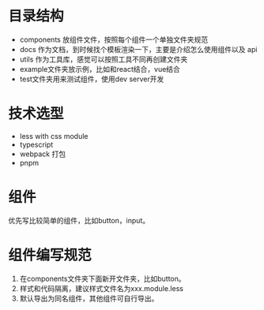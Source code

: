 # 目录结构

- components 放组件文件，按照每个组件一个单独文件夹规范
- docs 作为文档，到时候找个模板渲染一下，主要是介绍怎么使用组件以及 api
- utils 作为工具库，感觉可以按照工具不同再创建文件夹
- example文件夹放示例，比如和react结合，vue结合
- test文件夹用来测试组件，使用dev server开发

# 技术选型
- less with css module
- typescript
- webpack 打包
- pnpm
# 组件
优先写比较简单的组件，比如button，input。
# 组件编写规范
1. 在components文件夹下面新开文件夹，比如button。
2. 样式和代码隔离，建议样式文件名为xxx.module.less
3. 默认导出为同名组件，其他组件可自行导出。

